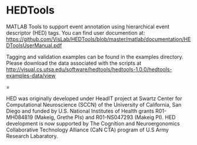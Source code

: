 # HEDTools
MATLAB Tools to support event annotation using hierarchical event descriptor (HED) tags. You can find user documention at:    
https://github.com/VisLab/HEDTools/blob/master/matlab/documentation/HEDToolsUserManual.pdf

Tagging and validation examples can be found in the examples directory. Please download the data associated with the scripts at http://visual.cs.utsa.edu/software/hedtools/hedtools-1.0.0/hedtools-examples-data/view 

=

HED was originally developed under HeadIT project at Swartz Center for Computational Neuroscience (SCCN) of the University of California, San Diego and funded by U.S. National Institutes of Health grants R01-MH084819 (Makeig, Grethe PIs) and R01-NS047293 (Makeig PI). HED development is now supported by The Cognition and Neuroergonomics Collaborative Technology Alliance (CaN CTA) program of U.S Army Research Labaratory.

